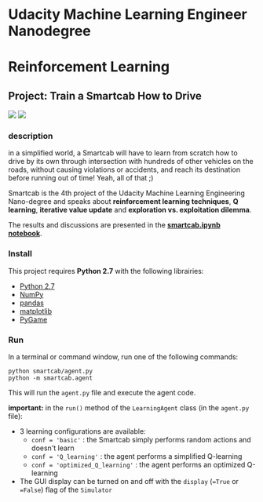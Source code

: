 # Udacity Machine Learning Engineer Nanodegree
# Reinforcement Learning
## Project: Train a Smartcab How to Drive

![](/images/GUI_screenshot.png)
![](/images/optimized_Q_learning_results.png)

### description

in a simplified world, a Smartcab will have to learn from scratch how to drive by its own through intersection with hundreds of other vehicles on the roads, without causing violations or accidents, and reach its destination before running out of time! Yeah, all of that ;) 

Smartcab is the 4th project of the Udacity Machine Learning Engineering Nano-degree and speaks about **reinforcement learning techniques**, **Q learning**, **iterative value update** and **exploration vs. exploitation dilemma**.

The results and discussions are presented in the **[smartcab.ipynb notebook](smartcab.ipynb)**. 

### Install

This project requires **Python 2.7** with the following librairies:

- [Python 2.7](https://www.python.org/download/releases/2.7/)
- [NumPy](http://www.numpy.org/)
- [pandas](http://pandas.pydata.org/)
- [matplotlib](http://matplotlib.org/)
- [PyGame](http://pygame.org/)

### Run

In a terminal or command window, run one of the following commands:

```python smartcab/agent.py```  
```python -m smartcab.agent```

This will run the `agent.py` file and execute the agent code.

**important:** in the `run()` method of the `LearningAgent` class (in the `agent.py` file): 

- 3 learning configurations are available:
	- `conf = 'basic'`				: the Smartcab simply performs random actions and doesn't learn
	- `conf = 'Q_learning'`			: the agent performs a simplified Q-learning 
	- `conf = 'optimized_Q_learning'` : the agent performs an optimized Q-learning
- The GUI display can be turned on and off with the `display` (`=True` or `=False`) flag of the `Simulator`
